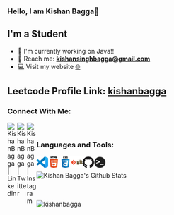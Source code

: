 <!--
**kishanbagga/kishanbagga** is a ✨ _special_ ✨ repository because its `README.md` (this file) appears on your GitHub profile.
-->
### Hello, I am Kishan Bagga👋

## I'm a Student
 - 💼 I'm currently working on Java!! 
 - 📧 Reach me: **kishansinghbagga@gmail.com**
 - 💻 Visit my website [🌐](https://kishanbagga.github.io/personalwebsite/)

## Leetcode Profile Link: [kishanbagga](https://leetcode.com/kishanbagga/)

### Connect With Me:

[<img align="left" alt="KishanBagga | LinkedIn" width="22px" src="https://cdn.jsdelivr.net/npm/simple-icons@v3/icons/linkedin.svg" />][linkedin]
[<img align="left" alt="KishanBagga | Twitter" width="22px" src="https://cdn.jsdelivr.net/npm/simple-icons@v3/icons/twitter.svg" />][twitter]
[<img align="left" alt="KishanBagga | Instagram" width="22px" src="https://cdn.jsdelivr.net/npm/simple-icons@v3/icons/instagram.svg" />][instagram]

<br />

### Languages and Tools:

[<img align="left" alt="Visual Studio Code" width="26px" src="https://raw.githubusercontent.com/github/explore/80688e429a7d4ef2fca1e82350fe8e3517d3494d/topics/visual-studio-code/visual-studio-code.png" />][vscode]
[<img align="left" alt="HTML5" width="26px" src="https://raw.githubusercontent.com/github/explore/80688e429a7d4ef2fca1e82350fe8e3517d3494d/topics/html/html.png" />][html]
[<img align="left" alt="CSS3" width="26px" src="https://raw.githubusercontent.com/github/explore/80688e429a7d4ef2fca1e82350fe8e3517d3494d/topics/css/css.png" />][css]
[<img align="left" alt="Git" width="26px" src="https://raw.githubusercontent.com/github/explore/80688e429a7d4ef2fca1e82350fe8e3517d3494d/topics/git/git.png" />][git]
[<img align="left" alt="GitHub" width="26px" src="https://raw.githubusercontent.com/github/explore/78df643247d429f6cc873026c0622819ad797942/topics/github/github.png" />][github]
[<img align="left" alt="Terminal" width="26px" src="https://raw.githubusercontent.com/github/explore/80688e429a7d4ef2fca1e82350fe8e3517d3494d/topics/terminal/terminal.png" />][terminal]

<br />
<br />


<img align="left" alt="Kishan Bagga's Github Stats" src="https://github-readme-stats.vercel.app/api?username=kishanbagga&show_icons=true&hide_border=true&theme=radical">

<br/>
<br />
<br />

<p align="left"> <img src="https://komarev.com/ghpvc/?username=kishanbagga" alt="kishanbagga" /> </p>



[twitter]:https://twitter.com/baggakishan
[linkedin]:https://www.linkedin.com/in/kishanbagga/
[instagram]:https://www.instagram.com/kishansinghbaggaji/
[vscode]:https://code.visualstudio.com/
[html]:https://www.w3schools.com/html/
[css]:https://www.w3schools.com/css/
[git]:https://git-scm.com/
[github]:https://github.com/
[terminal]:https://www.microsoft.com/en-us/p/windows-terminal/9n0dx20hk701#activetab=pivot:overviewtab
